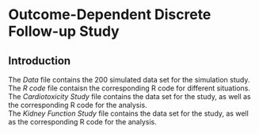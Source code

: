 # Outcome-Dependent Discrete Follow-up Study

## Introduction
The _Data_ file contains the 200 simulated data set for the simulation study. <br /> 
The _R code_ file contaisn the corresponding R code for different situations. <br /> 
The _Cardiotoxicity Study_ file contains the data set for the study, as well as the corresponding R code for the analysis. <br /> 
The _Kidney Function Study_ file contains the data set for the study, as well as the corresponding R code for the analysis. <br /> 
